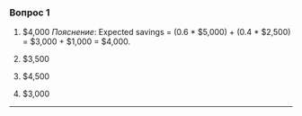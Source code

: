 ### Вопрос 1
1) $4,000
_Пояснение_: Expected savings = (0.6 * $5,000) + (0.4 * $2,500) = $3,000 + $1,000 = $4,000.

2) $3,500

3) $4,500

4) $3,000


---

